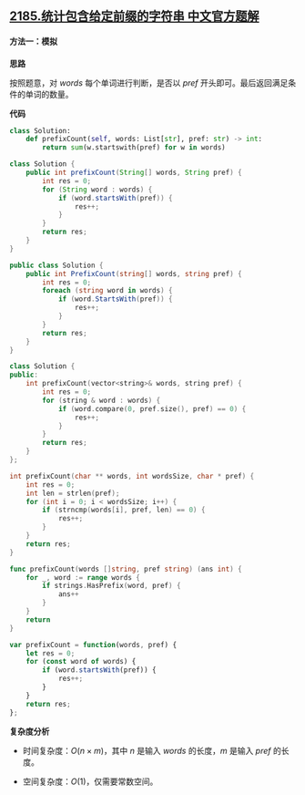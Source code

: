 ## [2185.统计包含给定前缀的字符串 中文官方题解](https://leetcode.cn/problems/counting-words-with-a-given-prefix/solutions/100000/tong-ji-bao-han-gei-ding-qian-zhui-de-zi-aaq7)

#### 方法一：模拟

**思路**

按照题意，对 $\textit{words}$ 每个单词进行判断，是否以 $\textit{pref}$ 开头即可。最后返回满足条件的单词的数量。

**代码**

```Python [sol1-Python3]
class Solution:
    def prefixCount(self, words: List[str], pref: str) -> int:
        return sum(w.startswith(pref) for w in words)
```

```Java [sol1-Java]
class Solution {
    public int prefixCount(String[] words, String pref) {
        int res = 0;
        for (String word : words) {
            if (word.startsWith(pref)) {
                res++;
            }
        }
        return res;
    }
}
```

```C# [sol1-C#]
public class Solution {
    public int PrefixCount(string[] words, string pref) {
        int res = 0;
        foreach (string word in words) {
            if (word.StartsWith(pref)) {
                res++;
            }
        }
        return res;
    }
}
```

```C++ [sol1-C++]
class Solution {
public:
    int prefixCount(vector<string>& words, string pref) {
        int res = 0;
        for (string & word : words) {
            if (word.compare(0, pref.size(), pref) == 0) {
                res++;
            }
        }
        return res;
    }
};
```

```C [sol1-C]
int prefixCount(char ** words, int wordsSize, char * pref) {
    int res = 0;
    int len = strlen(pref);
    for (int i = 0; i < wordsSize; i++) {
        if (strncmp(words[i], pref, len) == 0) {
            res++;
        }
    }
    return res;
}
```

```go [sol1-Golang]
func prefixCount(words []string, pref string) (ans int) {
	for _, word := range words {
		if strings.HasPrefix(word, pref) {
			ans++
		}
	}
	return
}
```

```JavaScript [sol1-JavaScript]
var prefixCount = function(words, pref) {
    let res = 0;
    for (const word of words) {
        if (word.startsWith(pref)) {
            res++;
        }
    }
    return res;
};
```

**复杂度分析**

- 时间复杂度：$O(n \times m)$，其中 $n$ 是输入 $\textit{words}$ 的长度，$m$ 是输入 $\textit{pref}$ 的长度。

- 空间复杂度：$O(1)$，仅需要常数空间。